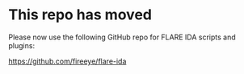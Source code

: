 # This repo has moved

Please now use the following GitHub repo for FLARE IDA scripts and plugins:

https://github.com/fireeye/flare-ida
